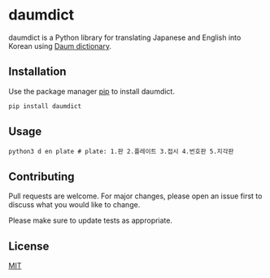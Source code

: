 # daumdict
daumdict is a Python library for translating Japanese and English into Korean using [Daum dictionary](https://dic.daum.net/).

## Installation

Use the package manager [pip](https://pip.pypa.io/en/stable/) to install daumdict.

```bash
pip install daumdict
```

## Usage
```
python3 d en plate # plate: 1.판 2.플레이트 3.접시 4.번호판 5.지각판
```

## Contributing
Pull requests are welcome. For major changes, please open an issue first to discuss what you would like to change.

Please make sure to update tests as appropriate.

## License
[MIT](https://choosealicense.com/licenses/mit/)
